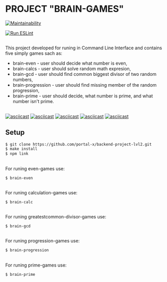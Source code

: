 # PROJECT "BRAIN-GAMES"

[![Maintainability](https://api.codeclimate.com/v1/badges/fcdba319037983388b13/maintainability)](https://codeclimate.com/github/portal-x/backend-project-lvl1/maintainability)

[![Run ESLint](https://github.com/portal-x/backend-project-lvl1/workflows/Run%20ESLint/badge.svg)](https://github.com/portal-x/backend-project-lvl1/actions?query=workflow%3A%22Run+ESLint%22)

##
This project developed for runing in Command Line Interface and contains five simply games sach as:  

* brain-even - user should decide what number is even,  
* brain-calсs - user should solve random math expresion,  
* brain-gcd - user should find common biggest divisor of two random numbers,  
* brain-progression - user should find missing member of the random progression,  
* brain-prime - user should decide, what number is prime, and what number isn't prime.

##

[![asciicast](https://asciinema.org/a/GK6ln809gKPQQXP70pEb9Mk8L.svg)](https://asciinema.org/a/GK6ln809gKPQQXP70pEb9Mk8L)
[![asciicast](https://asciinema.org/a/GYCF35w8Iz2qNDf5uLzkEnPXM.svg)](https://asciinema.org/a/GYCF35w8Iz2qNDf5uLzkEnPXM)
[![asciicast](https://asciinema.org/a/w0KNSWHQVnkFN7Qbb6Ur77T91.svg)](https://asciinema.org/a/w0KNSWHQVnkFN7Qbb6Ur77T91)
[![asciicast](https://asciinema.org/a/20LYqsoYVSDL5prqM8M6jpGZM.svg)](https://asciinema.org/a/20LYqsoYVSDL5prqM8M6jpGZM)
[![asciicast](https://asciinema.org/a/UmtJCnCEoiTuegnsetVVddhpf.svg)](https://asciinema.org/a/UmtJCnCEoiTuegnsetVVddhpf)

## Setup

```sh
$ git clone https://github.com/portal-x/backend-project-lvl2.git
$ make install
$ npm link
```
##

For runing even-games use:

```sh
$ brain-even
```
##

For runing calculation-games use:

```sh
$ brain-calc
```
##

For runing greatestcommon-divisor-games use:

```sh
$ brain-gcd
```
##

For runing progression-games use:

```sh
$ brain-progression
```
##

For runing prime-games use:

```sh
$ brain-prime
```
##
